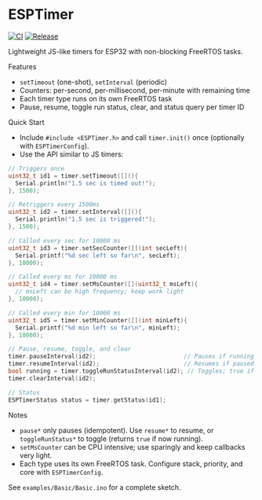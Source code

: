 # ESPTimer

[![CI](https://github.com/ESPToolKit/esp-timer/actions/workflows/ci.yml/badge.svg)](https://github.com/ESPToolKit/esp-timer/actions/workflows/ci.yml) [![Release](https://img.shields.io/github/v/release/ESPToolKit/esp-timer?sort=semver)](https://github.com/ESPToolKit/esp-timer/releases)

Lightweight JS-like timers for ESP32 with non-blocking FreeRTOS tasks.

Features
- `setTimeout` (one-shot), `setInterval` (periodic)
- Counters: per-second, per-millisecond, per-minute with remaining time
- Each timer type runs on its own FreeRTOS task
- Pause, resume, toggle run status, clear, and status query per timer ID

Quick Start
- Include `#include <ESPTimer.h>` and call `timer.init()` once (optionally with `ESPTimerConfig`).
- Use the API similar to JS timers:

```cpp
// Triggers once
uint32_t id1 = timer.setTimeout([](){
  Serial.println("1.5 sec is timed out!");
}, 1500);

// Retriggers every 1500ms
uint32_t id2 = timer.setInterval([](){
  Serial.println("1.5 sec is triggered!");
}, 1500);

// Called every sec for 10000 ms
uint32_t id3 = timer.setSecCounter([](int secLeft){
  Serial.printf("%d sec left so far\n", secLeft);
}, 10000);

// Called every ms for 10000 ms
uint32_t id4 = timer.setMsCounter([](uint32_t msLeft){
  // msLeft can be high frequency; keep work light
}, 10000);

// Called every min for 10000 ms
uint32_t id5 = timer.setMinCounter([](int minLeft){
  Serial.printf("%d min left so far\n", minLeft);
}, 10000);

// Pause, resume, toggle, and clear
timer.pauseInterval(id2);                         // Pauses if running
timer.resumeInterval(id2);                        // Resumes if paused
bool running = timer.toggleRunStatusInterval(id2); // Toggles; true if now running
timer.clearInterval(id2);

// Status
ESPTimerStatus status = timer.getStatus(id1);
```

Notes
- `pause*` only pauses (idempotent). Use `resume*` to resume, or `toggleRunStatus*` to toggle (returns `true` if now running).
- `setMsCounter` can be CPU intensive; use sparingly and keep callbacks very light.
- Each type uses its own FreeRTOS task. Configure stack, priority, and core with `ESPTimerConfig`.

See `examples/Basic/Basic.ino` for a complete sketch.
